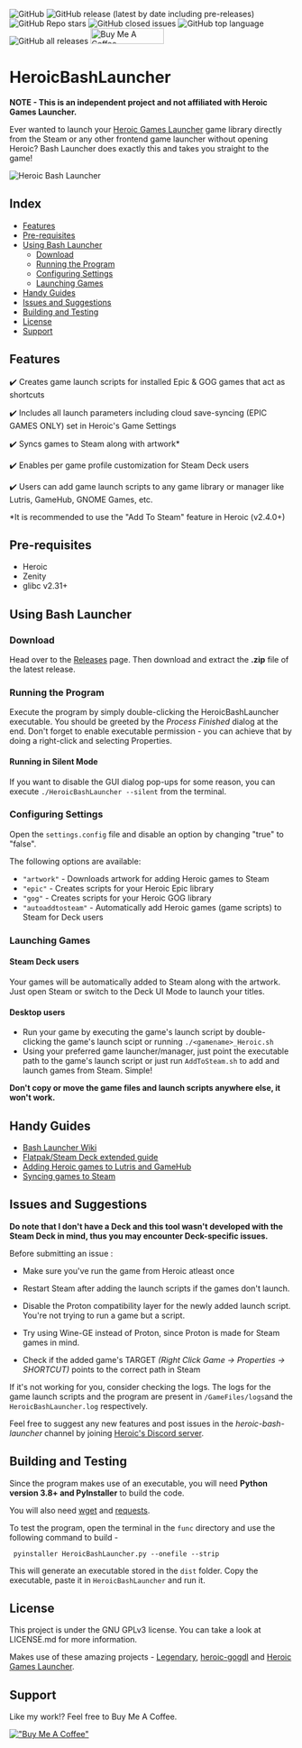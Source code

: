 <img alt="GitHub" src="https://img.shields.io/github/license/redromnon/HeroicBashLauncher?style=for-the-badge">   <img alt="GitHub release (latest by date including pre-releases)" src="https://img.shields.io/github/v/release/redromnon/HeroicBashLauncher?color=blue&include_prereleases&style=for-the-badge">    <img alt="GitHub Repo stars" src="https://img.shields.io/github/stars/redromnon/HeroicBashLauncher?color=yellow&style=for-the-badge">  <img alt="GitHub closed issues" src="https://img.shields.io/github/issues-closed/redromnon/HeroicBashLauncher?color=blueviolet&style=for-the-badge">  <img alt="GitHub top language" src="https://img.shields.io/github/languages/top/redromnon/HeroicBashLauncher?color=green&style=for-the-badge">  <img alt="GitHub all releases" src="https://img.shields.io/github/downloads/redromnon/HeroicBashLauncher/total?color=red&style=for-the-badge">  <a href="https://www.buymeacoffee.com/redromnon" target="_blank"><img src="https://cdn.buymeacoffee.com/buttons/default-orange.png" alt="Buy Me A Coffee" height="28" width="130"></a>

# HeroicBashLauncher

**NOTE - This is an independent project and not affiliated with Heroic Games Launcher.**

Ever wanted to launch your [Heroic Games Launcher](https://github.com/Heroic-Games-Launcher/HeroicGamesLauncher) game library directly from the Steam or any other frontend game launcher without opening Heroic? 
Bash Launcher does exactly this and takes you straight to the game!     

![Heroic Bash Launcher](https://user-images.githubusercontent.com/74495920/142615495-a4e5e811-7ee3-41b8-ae80-d6d008820f2a.png)


## Index

- [Features](#features)
- [Pre-requisites](#pre-requisites)
- [Using Bash Launcher](#using-bash-launcher)
  - [Download](#download)
  - [Running the Program](#running-the-program)
  - [Configuring Settings](#configuring-settings)
  - [Launching Games](#launching-games)
- [Handy Guides](#handy-guides)
- [Issues and Suggestions](#issues-and-suggestions)
- [Building and Testing](#building-and-testing)
- [License](#license)
- [Support](#support)


## Features

✔️ Creates game launch scripts for installed Epic & GOG games that act as shortcuts

✔️ Includes all launch parameters including cloud save-syncing (EPIC GAMES ONLY) set in Heroic's Game Settings

✔️ Syncs games to Steam along with artwork*

✔️ Enables per game profile customization for Steam Deck users

✔️ Users can add game launch scripts to any game library or manager like Lutris, GameHub, GNOME Games, etc.


*It is recommended to use the "Add To Steam" feature in Heroic (v2.4.0+)


## Pre-requisites
- Heroic
- Zenity
- glibc v2.31+


## Using Bash Launcher

### Download
Head over to the [Releases](https://github.com/redromnon/HeroicBashLauncher/releases) page. Then download and extract the **.zip** file of the latest release.

### Running the Program
Execute the program by simply  double-clicking the HeroicBashLauncher executable. You should be greeted by the _Process Finished_ dialog at the end. Don't forget to enable executable permission - you can achieve that by doing a right-click and selecting Properties. 

#### Running in Silent Mode
If you want to disable the GUI dialog pop-ups for some reason, you can execute `./HeroicBashLauncher --silent` from the terminal.

### Configuring Settings

Open the `settings.config` file and disable an option by changing "true" to "false".

The following options are available:
- `"artwork"` - Downloads artwork for adding Heroic games to Steam
- `"epic"` - Creates scripts for your Heroic Epic library
- `"gog"` - Creates scripts for your Heroic GOG library
- `"autoaddtosteam"` - Automatically add Heroic games (game scripts) to Steam for Deck users
 
### Launching Games

#### Steam Deck users
Your games will be automatically added to Steam along with the artwork. Just open Steam or switch to the Deck UI Mode to launch your titles.

#### Desktop users
- Run your game by executing the game's launch script by double-clicking the game's launch scipt or running ```./<gamename>_Heroic.sh```
- Using your preferred game launcher/manager, just point the executable path to the game's launch script or just run `AddToSteam.sh` to add and launch games from Steam. Simple!

**Don't copy or move the game files and launch scripts anywhere else, it won't work.** 


## Handy Guides

- [Bash Launcher Wiki](https://github.com/redromnon/HeroicBashLauncher/wiki)
- [Flatpak/Steam Deck extended guide](https://github.com/redromnon/HeroicBashLauncher/wiki/Steam-Deck-(Flatpak)-Guide)
- [Adding Heroic games to Lutris and GameHub](https://github.com/redromnon/HeroicBashLauncher/wiki/Adding-Games-to-Game-Launchers-&-Managers)
- [Syncing games to Steam](https://github.com/Heroic-Games-Launcher/HeroicGamesLauncher/wiki/Adding-Games-to-Steam-on-Linux#adding-your-games-to-steam)


## Issues and Suggestions

**Do note that I don't have a Deck and this tool wasn't developed with the Steam Deck in mind, thus you may encounter Deck-specific issues.**

Before submitting an issue :

- Make sure you've run the game from Heroic atleast once

- Restart Steam after adding the launch scripts if the games don't launch. 

- Disable the Proton compatibility layer for the newly added launch script. You're not trying to run a game but a script.

- Try using Wine-GE instead of Proton, since Proton is made for Steam games in mind.

- Check if the added game's TARGET *(Right Click Game -> Properties -> SHORTCUT)* points to the correct path in Steam

If it's not working for you, consider checking the logs. The logs for the game launch scripts and the program are present in `/GameFiles/logs`and the `HeroicBashLauncher.log` respectively.

Feel free to suggest any new features and post issues in the _heroic-bash-launcher_ channel by joining [Heroic's Discord server](https://discord.gg/kXADMWbqu2). 


## Building and Testing
Since the program makes use of an executable, you will need **Python version 3.8+ and PyInstaller** to build the code.

You will also need [wget](https://pypi.org/project/wget/) and [requests](https://pypi.org/project/requests/).

To test the program, open the terminal in the `func` directory and use the following command to build -

```
 pyinstaller HeroicBashLauncher.py --onefile --strip
```

This will generate an executable stored in the `dist` folder. Copy the executable, paste it in `HeroicBashLauncher` and run it.


## License
This project is under the GNU GPLv3 license. You can take a look at LICENSE.md for more information.

Makes use of these amazing projects -
[Legendary](https://github.com/derrod/legendary),
[heroic-gogdl](https://github.com/Heroic-Games-Launcher/heroic-gogdl) and
[Heroic Games Launcher](https://github.com/Heroic-Games-Launcher/HeroicGamesLauncher).


## Support
Like my work!? Feel free to Buy Me A Coffee.

[!["Buy Me A Coffee"](https://www.buymeacoffee.com/assets/img/custom_images/orange_img.png)](https://www.buymeacoffee.com/redromnon)
